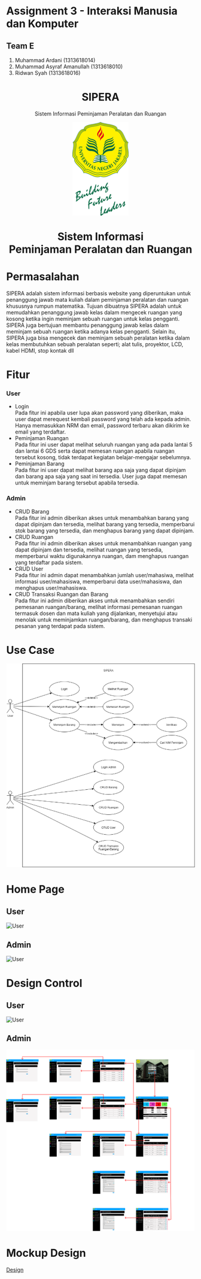 # Assignment 3 - Interaksi Manusia dan Komputer

## Team E
1. Muhammad Ardani              (1313618014)
2. Muhammad Asyraf Amanullah    (1313618010)
3. Ridwan Syah                  (1313618016)

<h1 align="center">SIPERA</h1>
<p align="center">Sistem Informasi Peminjaman Peralatan dan Ruangan</p>

<p align="center"> 
    <img src="logo.png" align="center" width="150"></img>
</p>

<h1 align="center"> Sistem Informasi </br> Peminjaman Peralatan dan Ruangan </h1>


# Permasalahan
SIPERA adalah sistem informasi berbasis website yang diperuntukan untuk penanggung jawab mata kuliah dalam peminjaman peralatan dan ruangan khususnya rumpun matematika.
Tujuan dibuatnya SIPERA adalah untuk memudahkan penanggung jawab kelas dalam mengecek ruangan yang kosong ketika ingin meminjam sebuah ruangan untuk kelas pengganti. SIPERA juga bertujuan membantu penanggung jawab kelas dalam meminjam sebuah ruangan ketika adanya kelas pengganti. Selain itu, SIPERA juga bisa mengecek dan meminjam sebuah peralatan ketika dalam kelas membutuhkan sebuah peralatan seperti; alat tulis, proyektor, LCD, kabel HDMI, stop kontak dll

# Fitur

### User
- Login <br> Pada fitur ini apabila user lupa akan password yang diberikan, maka user dapat merequest kembali password yang telah ada kepada admin. Hanya memasukkan NRM dan email, password terbaru akan dikirim ke email yang terdaftar.
- Peminjaman Ruangan <br> Pada fitur ini user dapat melihat seluruh ruangan yang ada pada lantai 5 dan lantai 6 GDS serta dapat memesan ruangan apabila ruangan tersebut kosong, tidak terdapat kegiatan belajar-mengajar sebelumnya.
- Peminjaman Barang <br> Pada fitur ini user dapat melihat barang apa saja yang dapat dipinjam dan barang apa saja yang saat ini tersedia. User juga dapat memesan untuk meminjam barang tersebut apabila tersedia.

### Admin
- CRUD Barang <br> Pada fitur ini admin diberikan akses untuk menambahkan barang yang dapat dipinjam dan tersedia, melihat barang yang tersedia, memperbarui stok barang yang tersedia, dan menghapus barang yang dapat dipinjam.
- CRUD Ruangan <br> Pada fitur ini admin diberikan akses untuk menambahkan ruangan yang dapat dipinjam dan tersedia, melihat ruangan yang tersedia, memperbarui waktu digunakannya ruangan, dam menghapus ruangan yang terdaftar pada sistem.
- CRUD User <br> Pada fitur ini admin dapat menambahkan jumlah user/mahasiwa, melihat informasi user/mahasiswa, memperbarui data user/mahasiswa, dan menghapus user/mahasiswa.
- CRUD Transaksi Ruangan dan Barang <br> Pada fitur ini admin diberikan akses untuk menambahkan sendiri pemesanan ruangan/barang, melihat informasi pemesanan ruangan termasuk dosen dan mata kuliah yang dijalankan, menyetujui atau menolak untuk meminjamkan ruangan/barang, dan menghapus transaki pesanan yang terdapat pada sistem.

# Use Case

![Use Case Diagram](docs/Diagram/sipera.png)

# Home Page
## User
![User](docs/Mockup/User/homepage.png)
## Admin
![User](docs/Mockup/Admin/dashboard.png)

# Design Control
## User
![User](docs/Diagram/design-control-user.png)

## Admin
![Admin](docs/Diagram/design-control-admin.png)

# Mockup Design
[Design](docs/Mock-Up)

